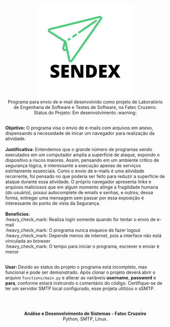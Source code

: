 <p align="center">
<img align="center" src="https://raw.githubusercontent.com/guilhermedonizetti/Sendex/master/images/logoSendex.png">
  <br>
Programa para envio de e-mail desenvolvido como projeto de Laboratório de Engenharia de Software e Testes de Software, na Fatec Cruzeiro.
  <br>
  Status do Projeto: Em desenvolvimento :warning:
 </p>
 <br>
 <b>Objetivo:</b> O programa visa o envio de e-mails com arquivos em anexo, dispensando a necessidade de inicar um navegador para realização da atividade.
 <br><br>
  <b>Justificativa:</b> Entendemos que o grande número de programas sendo executados em um computador amplia a superfície de ataque, expondo o dispositivo a riscos maiores. Assim, pensando em um ambiente crítico de segurança lógica, é interessante a execução apenas de serviços estritamente essenciais. Como o envio de e-mails é uma atividade recorrente, foi pensado no que poderia ser feito para reduzir a superfície de ataque durante essa atividade. O próprio navegador apresenta links e arquivos maliciosos que em algum momento atinge a fragilidade humana (do usuário), possui autocomplete de emails e senhas, e outros; dessa forma, entregar uma mensagem sem passar por essa exposição é interessante do ponto de vista da Segurança.
  <br><br>
 <b>Benefícios:</b><br>
 :heavy_check_mark: Realiza login somente quando for tentar o envio de e-mail<br>
 :heavy_check_mark: O programa nunca esquece de fazer logout<br>
 :heavy_check_mark: Depende menos de internet, pois a interface não está vinculada ao browser<br>
 :heavy_check_mark: O tempo para iniciar o programa, escrever e enviar é menor<br>
 
 <br>
 
 <b>Usar: </b> Devido ao status do projeto o programa está incompleto, mas funcional e pode ser demonstrado. Após clonar o projeto deverá abrir o arquivo <code>functions/main.py</code> e alterar as variáveis <b>username</b>, <b>password</b> e <b>para</b>, conforme estará instruindo o comentário do código. Certifique-se de ter um servidor SMTP local configurado, esse projeta utilizou o sSMTP.
 
 <br><br>
 
 <p align="center">
 <b>Análise e Desenvolvimento de Sistemas - Fatec Cruzeiro</b>
  <br>
  Python, SMTP, Linux.
  </p>
